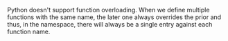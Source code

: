 

Python doesn't support function overloading. 
When we define multiple functions with the same name, the later one always overrides the prior and thus, in the namespace, there will always be a single entry against each function name.
